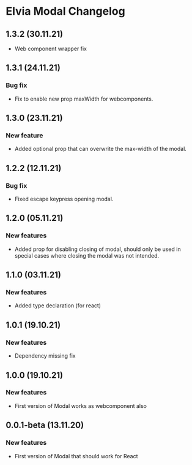 # Elvia Modal Changelog

## 1.3.2 (30.11.21)

- Web component wrapper fix

## 1.3.1 (24.11.21)

### Bug fix

- Fix to enable new prop maxWidth for webcomponents.

## 1.3.0 (23.11.21)

### New feature

- Added optional prop that can overwrite the max-width of the modal.

## 1.2.2 (12.11.21)

### Bug fix

- Fixed escape keypress opening modal.

## 1.2.0 (05.11.21)

### New features

- Added prop for disabling closing of modal, should only be used in special cases where closing the modal was
  not intended.

## 1.1.0 (03.11.21)

### New features

- Added type declaration (for react)

## 1.0.1 (19.10.21)

### New features

- Dependency missing fix

## 1.0.0 (19.10.21)

### New features

- First version of Modal works as webcomponent also

## 0.0.1-beta (13.11.20)

### New features

- First version of Modal that should work for React
